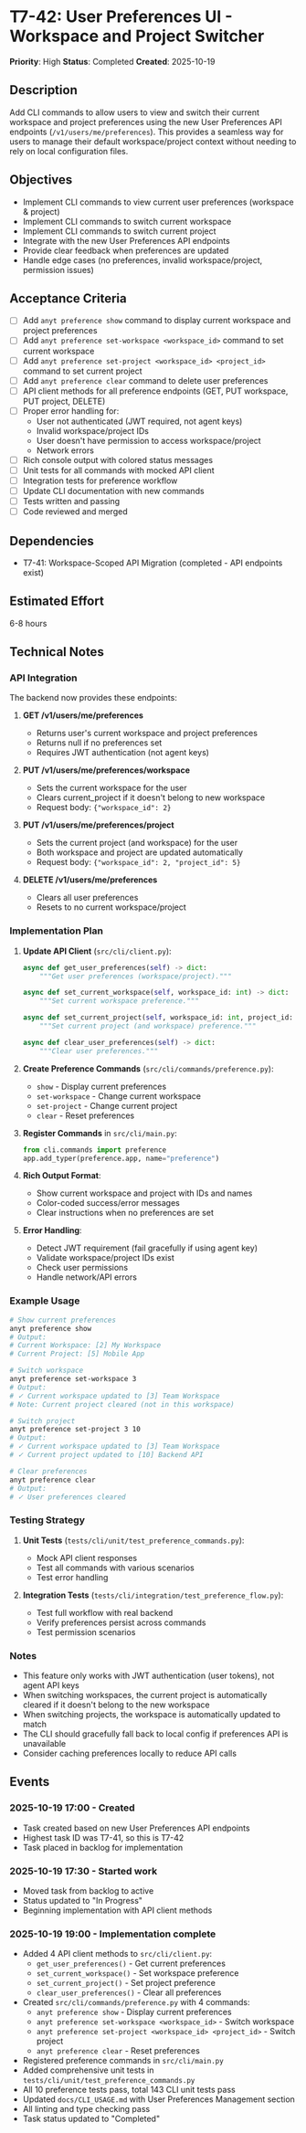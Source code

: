 # T7-42: User Preferences UI - Workspace and Project Switcher

**Priority**: High
**Status**: Completed
**Created**: 2025-10-19

## Description

Add CLI commands to allow users to view and switch their current workspace and project preferences using the new User Preferences API endpoints (`/v1/users/me/preferences`). This provides a seamless way for users to manage their default workspace/project context without needing to rely on local configuration files.

## Objectives

- Implement CLI commands to view current user preferences (workspace & project)
- Implement CLI commands to switch current workspace
- Implement CLI commands to switch current project
- Integrate with the new User Preferences API endpoints
- Provide clear feedback when preferences are updated
- Handle edge cases (no preferences, invalid workspace/project, permission issues)

## Acceptance Criteria

- [ ] Add `anyt preference show` command to display current workspace and project preferences
- [ ] Add `anyt preference set-workspace <workspace_id>` command to set current workspace
- [ ] Add `anyt preference set-project <workspace_id> <project_id>` command to set current project
- [ ] Add `anyt preference clear` command to delete user preferences
- [ ] API client methods for all preference endpoints (GET, PUT workspace, PUT project, DELETE)
- [ ] Proper error handling for:
  - User not authenticated (JWT required, not agent keys)
  - Invalid workspace/project IDs
  - User doesn't have permission to access workspace/project
  - Network errors
- [ ] Rich console output with colored status messages
- [ ] Unit tests for all commands with mocked API client
- [ ] Integration tests for preference workflow
- [ ] Update CLI documentation with new commands
- [ ] Tests written and passing
- [ ] Code reviewed and merged

## Dependencies

- T7-41: Workspace-Scoped API Migration (completed - API endpoints exist)

## Estimated Effort

6-8 hours

## Technical Notes

### API Integration

The backend now provides these endpoints:

1. **GET /v1/users/me/preferences**
   - Returns user's current workspace and project preferences
   - Returns null if no preferences set
   - Requires JWT authentication (not agent keys)

2. **PUT /v1/users/me/preferences/workspace**
   - Sets the current workspace for the user
   - Clears current_project if it doesn't belong to new workspace
   - Request body: `{"workspace_id": 2}`

3. **PUT /v1/users/me/preferences/project**
   - Sets the current project (and workspace) for the user
   - Both workspace and project are updated automatically
   - Request body: `{"workspace_id": 2, "project_id": 5}`

4. **DELETE /v1/users/me/preferences**
   - Clears all user preferences
   - Resets to no current workspace/project

### Implementation Plan

1. **Update API Client** (`src/cli/client.py`):
   ```python
   async def get_user_preferences(self) -> dict:
       """Get user preferences (workspace/project)."""

   async def set_current_workspace(self, workspace_id: int) -> dict:
       """Set current workspace preference."""

   async def set_current_project(self, workspace_id: int, project_id: int) -> dict:
       """Set current project (and workspace) preference."""

   async def clear_user_preferences(self) -> dict:
       """Clear user preferences."""
   ```

2. **Create Preference Commands** (`src/cli/commands/preference.py`):
   - `show` - Display current preferences
   - `set-workspace` - Change current workspace
   - `set-project` - Change current project
   - `clear` - Reset preferences

3. **Register Commands** in `src/cli/main.py`:
   ```python
   from cli.commands import preference
   app.add_typer(preference.app, name="preference")
   ```

4. **Rich Output Format**:
   - Show current workspace and project with IDs and names
   - Color-coded success/error messages
   - Clear instructions when no preferences are set

5. **Error Handling**:
   - Detect JWT requirement (fail gracefully if using agent key)
   - Validate workspace/project IDs exist
   - Check user permissions
   - Handle network/API errors

### Example Usage

```bash
# Show current preferences
anyt preference show
# Output:
# Current Workspace: [2] My Workspace
# Current Project: [5] Mobile App

# Switch workspace
anyt preference set-workspace 3
# Output:
# ✓ Current workspace updated to [3] Team Workspace
# Note: Current project cleared (not in this workspace)

# Switch project
anyt preference set-project 3 10
# Output:
# ✓ Current workspace updated to [3] Team Workspace
# ✓ Current project updated to [10] Backend API

# Clear preferences
anyt preference clear
# Output:
# ✓ User preferences cleared
```

### Testing Strategy

1. **Unit Tests** (`tests/cli/unit/test_preference_commands.py`):
   - Mock API client responses
   - Test all commands with various scenarios
   - Test error handling

2. **Integration Tests** (`tests/cli/integration/test_preference_flow.py`):
   - Test full workflow with real backend
   - Verify preferences persist across commands
   - Test permission scenarios

### Notes

- This feature only works with JWT authentication (user tokens), not agent API keys
- When switching workspaces, the current project is automatically cleared if it doesn't belong to the new workspace
- When switching projects, the workspace is automatically updated to match
- The CLI should gracefully fall back to local config if preferences API is unavailable
- Consider caching preferences locally to reduce API calls

## Events

### 2025-10-19 17:00 - Created
- Task created based on new User Preferences API endpoints
- Highest task ID was T7-41, so this is T7-42
- Task placed in backlog for implementation

### 2025-10-19 17:30 - Started work
- Moved task from backlog to active
- Status updated to "In Progress"
- Beginning implementation with API client methods

### 2025-10-19 19:00 - Implementation complete
- Added 4 API client methods to `src/cli/client.py`:
  - `get_user_preferences()` - Get current preferences
  - `set_current_workspace()` - Set workspace preference
  - `set_current_project()` - Set project preference
  - `clear_user_preferences()` - Clear all preferences
- Created `src/cli/commands/preference.py` with 4 commands:
  - `anyt preference show` - Display current preferences
  - `anyt preference set-workspace <workspace_id>` - Switch workspace
  - `anyt preference set-project <workspace_id> <project_id>` - Switch project
  - `anyt preference clear` - Reset preferences
- Registered preference commands in `src/cli/main.py`
- Added comprehensive unit tests in `tests/cli/unit/test_preference_commands.py`
- All 10 preference tests pass, total 143 CLI unit tests pass
- Updated `docs/CLI_USAGE.md` with User Preferences Management section
- All linting and type checking pass
- Task status updated to "Completed"
